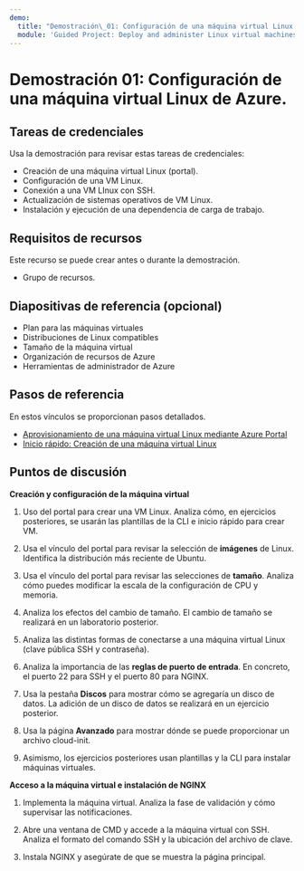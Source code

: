 ```yaml
---
demo:
  title: "Demostración\_01: Configuración de una máquina virtual Linux de Azure."
  module: 'Guided Project: Deploy and administer Linux virtual machines'
---
```


# Demostración 01: Configuración de una máquina virtual Linux de Azure.

## Tareas de credenciales

Usa la demostración para revisar estas tareas de credenciales:
+ Creación de una máquina virtual Linux (portal).
+ Configuración de una VM Linux.
+ Conexión a una VM LInux con SSH.  
+ Actualización de sistemas operativos de VM Linux.
+ Instalación y ejecución de una dependencia de carga de trabajo.

## Requisitos de recursos

Este recurso se puede crear antes o durante la demostración. 

+ Grupo de recursos. 

## Diapositivas de referencia (opcional)

+ Plan para las máquinas virtuales
+ Distribuciones de Linux compatibles
+ Tamaño de la máquina virtual
+ Organización de recursos de Azure
+ Herramientas de administrador de Azure

## Pasos de referencia

En estos vínculos se proporcionan pasos detallados.

+ [Aprovisionamiento de una máquina virtual Linux mediante Azure Portal](https://learn.microsoft.com/training/modules/provision-linux-virtual-machine-in-azure/2-provision-linux-virtual-machine-using-the-azure-portal)
+ [Inicio rápido: Creación de una máquina virtual Linux](https://learn.microsoft.com/azure/virtual-machines/linux/quick-create-portal?tabs=ubuntu)

## Puntos de discusión

**Creación y configuración de la máquina virtual**

1. Uso del portal para crear una VM Linux. Analiza cómo, en ejercicios posteriores, se usarán las plantillas de la CLI e inicio rápido para crear VM. 

1. Usa el vínculo del portal para revisar la selección de **imágenes** de Linux.  Identifica la distribución más reciente de Ubuntu.

1. Usa el vínculo del portal para revisar las selecciones de **tamaño**.  Analiza cómo puedes modificar la escala de la configuración de CPU y memoria.

1. Analiza los efectos del cambio de tamaño. El cambio de tamaño se realizará en un laboratorio posterior. 

1. Analiza las distintas formas de conectarse a una máquina virtual Linux (clave pública SSH y contraseña).
   
1. Analiza la importancia de las **reglas de puerto de entrada**. En concreto, el puerto 22 para SSH y el puerto 80 para NGINX. 

1. Usa la pestaña **Discos** para mostrar cómo se agregaría un disco de datos. La adición de un disco de datos se realizará en un ejercicio posterior. 
 
1. Usa la página **Avanzado** para mostrar dónde se puede proporcionar un archivo cloud-init.

1. Asimismo, los ejercicios posteriores usan plantillas y la CLI para instalar máquinas virtuales. 

**Acceso a la máquina virtual e instalación de NGINX**

1. Implementa la máquina virtual. Analiza la fase de validación y cómo supervisar las notificaciones.

1. Abre una ventana de CMD y accede a la máquina virtual con SSH. Analiza el formato del comando SSH y la ubicación del archivo de clave. 

1. Instala NGINX y asegúrate de que se muestra la página principal. 
